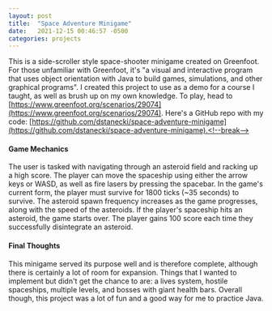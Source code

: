 ```yaml
---
layout: post
title:  "Space Adventure Minigame"
date:   2021-12-15 00:46:57 -0500
categories: projects
---
```

This is a side-scroller style space-shooter minigame created on Greenfoot. For those unfamiliar with Greenfoot, it's "a visual and interactive program that uses object orientation with Java to build games, simulations, and other graphical programs". I created this project to use as a demo for a course I taught, as well as brush up on my own knowledge. To play, head to [https://www.greenfoot.org/scenarios/29074](https://www.greenfoot.org/scenarios/29074). Here's a GitHub repo with my code: [https://github.com/dstanecki/space-adventure-minigame](https://github.com/dstanecki/space-adventure-minigame).<!--break-->

#### **Game Mechanics**

The user is tasked with navigating through an asteroid field and racking up a high score. The player can move the spaceship using either the arrow keys or WASD, as well as fire lasers by pressing the spacebar. In the game's current form, the player must survive for 1800 ticks (~35 seconds) to survive. The asteroid spawn frequency increases as the game progresses, along with the speed of the asteroids. If the player's spaceship hits an asteroid, the game starts over. The player gains 100 score each time they successfully disintegrate an asteroid. 

#### **Final Thoughts**

This minigame served its purpose well and is therefore complete, although there is certainly a lot of room for expansion. Things that I wanted to implement but didn't get the chance to are: a lives system, hostile spaceships, multiple levels, and bosses with giant health bars. Overall though, this project was a lot of fun and a good way for me to practice Java. 
